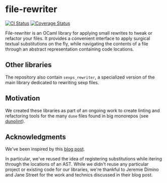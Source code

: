 # file-rewriter

[![CI Status](https://github.com/mbarbin/file-rewriter/workflows/ci/badge.svg)](https://github.com/mbarbin/file-rewriter/actions/workflows/ci.yml)
[![Coverage Status](https://coveralls.io/repos/github/mbarbin/file-rewriter/badge.svg?branch=main)](https://coveralls.io/github/mbarbin/file-rewriter?branch=main)

File-rewriter is an OCaml library for applying small rewrites to tweak or refactor your files. It provides a convenient interface to apply surgical textual substitutions on the fly, while navigating the contents of a file through an abstract representation containing code locations.

## Other libraries

The repository also contain `sexps_rewriter`, a specialized version of the main library dedicated to rewriting sexp files.

## Motivation

We created these libraries as part of an ongoing work to create linting and refactoring tools for the many `dune` files found in big monorepos (see [dunolint](https://github.com/mbarbin/dunolint)).

## Acknowledgments

We've been inspired by this [blog post](https://blog.janestreet.com/converting-a-code-base-from-camlp4-to-ppx/).

In particular, we've reused the idea of registering substitutions while itering through the locations of an AST. While we didn't reuse any particular project or existing code for our libraries, we're thankful to Jeremie Dimino and Jane Street for the work and technics discussed in their blog post.
